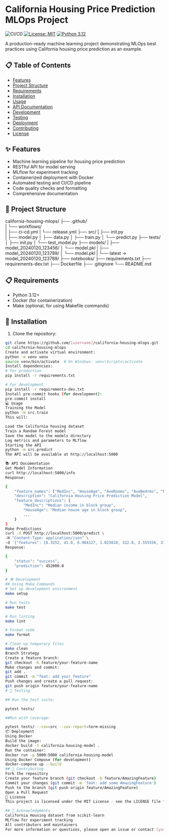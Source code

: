 # California Housing Price Prediction MLOps Project

![CI/CD](https://github.com/[username]/california-housing-mlops/workflows/CI/CD%20Pipeline/badge.svg)
[![License: MIT](https://img.shields.io/badge/License-MIT-yellow.svg)](https://opensource.org/licenses/MIT)
[![Python 3.12](https://img.shields.io/badge/python-3.12-blue.svg)](https://www.python.org/downloads/release/python-3120/)

A production-ready machine learning project demonstrating MLOps best practices using California housing price prediction as an example.

## 📋 Table of Contents
- [Features](#-features)
- [Project Structure](#-project-structure)
- [Requirements](#-requirements)
- [Installation](#-installation)
- [Usage](#-usage)
- [API Documentation](#-api-documentation)
- [Development](#-development)
- [Testing](#-testing)
- [Deployment](#-deployment)
- [Contributing](#-contributing)
- [License](#-license)

## ✨ Features
- Machine learning pipeline for housing price prediction
- RESTful API for model serving
- MLflow for experiment tracking
- Containerized deployment with Docker
- Automated testing and CI/CD pipeline
- Code quality checks and formatting
- Comprehensive documentation

## 📁 Project Structure
california-housing-mlops/ 
├── .github/  
|	└── workflows/  
|		├── ci-cd.yml 
|		└── release.yml 
├── src/ 
|	├── init.py  
|	├── model.py 
│ 	├── data.py 
│ 	├── train.py 
│ 	└── predict.py 
├── tests/ 
│ 	├── init.py 
│ 	└── test_model.py 
├── models/
|	├── model_20240120_123456/
│   		└── model.pkl
|	├── model_20240120_123789/
│   		└── model.pkl
|	└── latest -> model_20240120_123789/ 
├── notebooks/ 
├── requirements.txt 
├── requirements-dev.txt 
├── Dockerfile 
├── .gitignore 
└── README.md

## 📋 Requirements
- Python 3.12+
- Docker (for containerization)
- Make (optional, for using Makefile commands)

## 🚀 Installation

1. Clone the repository:
```bash
git clone https://github.com/[username]/california-housing-mlops.git
cd california-housing-mlops
Create and activate virtual environment:
python -m venv venv
source venv/bin/activate  # On Windows: venv\Scripts\activate
Install dependencies:
# For production
pip install -r requirements.txt

# For development
pip install -r requirements-dev.txt
Install pre-commit hooks (for development):
pre-commit install
💻 Usage
Training the Model
python -m src.train
This will:

Load the California housing dataset
Train a Random Forest model
Save the model to the models directory
Log metrics and parameters to MLflow
Starting the API
python -m src.predict
The API will be available at http://localhost:5000

📚 API Documentation
Get Model Information
curl http://localhost:5000/info
Response:

{
    "feature_names": ["MedInc", "HouseAge", "AveRooms", "AveBedrms", "Population", "AveOccup", "Latitude", "Longitude"],
    "description": "California Housing Price Prediction Model",
    "feature_descriptions": {
        "MedInc": "Median income in block group",
        "HouseAge": "Median house age in block group",
        ...
    }
}
Make Predictions
curl -X POST http://localhost:5000/predict \
-H "Content-Type: application/json" \
-d '{"features": [8.3252, 41.0, 6.984127, 1.023810, 322.0, 2.555556, 37.88, -122.23]}'
Response:

{
    "status": "success",
    "prediction": 452000.0
}

# 🛠 Development
## Using Make Commands
# Set up development environment
make setup

# Run tests
make test

# Run linting
make lint

# Format code
make format

# Clean up temporary files
make clean
Branch Strategy
Create a feature branch:
git checkout -b feature/your-feature-name
Make changes and commit:
git add .
git commit -m "feat: add your feature"
Push changes and create a pull request:
git push origin feature/your-feature-name
# 🧪 Testing

## Run the test suite:

pytest tests/

##Run with coverage:

pytest tests/ --cov=src --cov-report=term-missing
📦 Deployment
Using Docker
Build the image:
docker build -t california-housing-model .
Run the container:
docker run -p 5000:5000 california-housing-model
Using Docker Compose (for development)
docker-compose up --build
## 🤝 Contributing
Fork the repository
Create your feature branch (git checkout -b feature/AmazingFeature)
Commit your changes (git commit -m 'feat: add some AmazingFeature')
Push to the branch (git push origin feature/AmazingFeature)
Open a Pull Request
📄 License
This project is licensed under the MIT License - see the LICENSE file for details.

## 🙏 Acknowledgments
California Housing dataset from scikit-learn
MLflow for experiment tracking
All contributors and maintainers
For more information or questions, please open an issue or contact [your-email@example.com].



